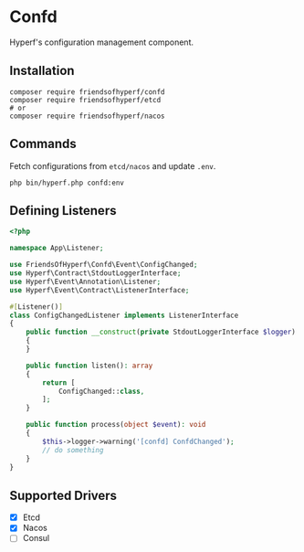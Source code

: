 # Confd

Hyperf's configuration management component.

## Installation

```shell
composer require friendsofhyperf/confd
composer require friendsofhyperf/etcd
# or
composer require friendsofhyperf/nacos
```

## Commands

Fetch configurations from `etcd/nacos` and update `.env`.

```shell
php bin/hyperf.php confd:env
```

## Defining Listeners

```php
<?php

namespace App\Listener;

use FriendsOfHyperf\Confd\Event\ConfigChanged;
use Hyperf\Contract\StdoutLoggerInterface;
use Hyperf\Event\Annotation\Listener;
use Hyperf\Event\Contract\ListenerInterface;

#[Listener()]
class ConfigChangedListener implements ListenerInterface
{
    public function __construct(private StdoutLoggerInterface $logger)
    {
    }

    public function listen(): array
    {
        return [
            ConfigChanged::class,
        ];
    }

    public function process(object $event): void
    {
        $this->logger->warning('[confd] ConfdChanged');
        // do something
    }
}
```

## Supported Drivers

- [x] Etcd
- [x] Nacos
- [ ] Consul